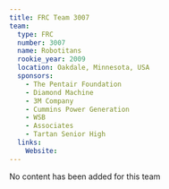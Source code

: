 ```yaml
---
title: FRC Team 3007
team:
  type: FRC
  number: 3007
  name: Robotitans
  rookie_year: 2009
  location: Oakdale, Minnesota, USA
  sponsors:
    - The Pentair Foundation
    - Diamond Machine
    - 3M Company
    - Cummins Power Generation
    - WSB
    - Associates
    - Tartan Senior High
  links:
    Website: 
---
```

No content has been added for this team